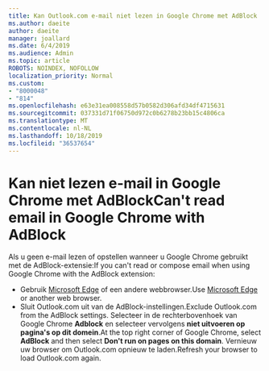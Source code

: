 ```yaml
---
title: Kan Outlook.com e-mail niet lezen in Google Chrome met AdBlock
ms.author: daeite
author: daeite
manager: joallard
ms.date: 6/4/2019
ms.audience: Admin
ms.topic: article
ROBOTS: NOINDEX, NOFOLLOW
localization_priority: Normal
ms.custom:
- "8000048"
- "814"
ms.openlocfilehash: e63e31ea008558d57b0582d306afd34df4715631
ms.sourcegitcommit: 037331d71f06750d972c0b6278b23bb15c4806ca
ms.translationtype: MT
ms.contentlocale: nl-NL
ms.lasthandoff: 10/18/2019
ms.locfileid: "36537654"
---
```

# <a name="cant-read-email-in-google-chrome-with-adblock"></a><span data-ttu-id="c6287-102">Kan niet lezen e-mail in Google Chrome met AdBlock</span><span class="sxs-lookup"><span data-stu-id="c6287-102">Can't read email in Google Chrome with AdBlock</span></span>

<span data-ttu-id="c6287-103">Als u geen e-mail lezen of opstellen wanneer u Google Chrome gebruikt met de AdBlock-extensie:</span><span class="sxs-lookup"><span data-stu-id="c6287-103">If you can't read or compose email when using Google Chrome with the AdBlock extension:</span></span>

- <span data-ttu-id="c6287-104">Gebruik [Microsoft Edge](https://go.microsoft.com/fwlink/p/?linkid=2001503&amp;clcid=0x409) of een andere webbrowser.</span><span class="sxs-lookup"><span data-stu-id="c6287-104">Use [Microsoft Edge](https://go.microsoft.com/fwlink/p/?linkid=2001503&amp;clcid=0x409) or another web browser.</span></span>
- <span data-ttu-id="c6287-105">Sluit Outlook.com uit van de AdBlock-instellingen.</span><span class="sxs-lookup"><span data-stu-id="c6287-105">Exclude Outlook.com from the AdBlock settings.</span></span> <span data-ttu-id="c6287-106">Selecteer in de rechterbovenhoek van Google Chrome **Adblock** en selecteer vervolgens **niet uitvoeren op pagina's op dit domein**.</span><span class="sxs-lookup"><span data-stu-id="c6287-106">At the top right corner of Google Chrome, select **AdBlock** and then select **Don't run on pages on this domain**.</span></span> <span data-ttu-id="c6287-107">Vernieuw uw browser om Outlook.com opnieuw te laden.</span><span class="sxs-lookup"><span data-stu-id="c6287-107">Refresh your browser to load Outlook.com again.</span></span>